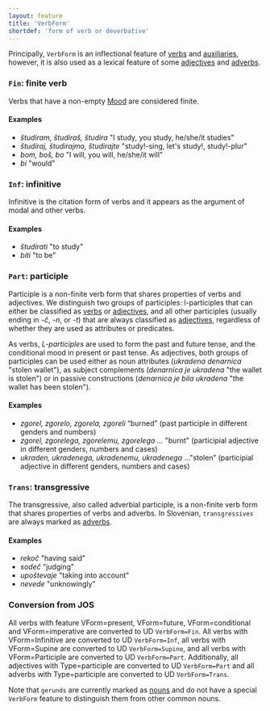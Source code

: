 ```yaml
---
layout: feature
title: 'VerbForm'
shortdef: 'form of verb or deverbative'
---
```


Principally, `VerbForm` is an inflectional feature of [verbs](VERB) and [auxiliaries](AUX), however, it is also used as a lexical feature of some [adjectives](ADJ) and [adverbs](ADV).

### `Fin`: finite verb

Verbs that have a non-empty [Mood]() are considered finite.

#### Examples
* _študiram, študiraš, študira_ "I study, you study, he/she/it studies"
* _študiraj, študirajmo, študirajte_ "study!-sing, let's study!, study!-plur"
* _bom, boš, bo_ "I will, you will, he/she/it will"
* _bi_ "would"

### `Inf`: infinitive

Infinitive is the citation form of verbs and it appears as the argument of modal and other verbs.

#### Examples

- _študirati_ "to study"
- _biti_ "to be"

### `Part`: participle

Participle is a non-finite verb form that shares properties of verbs and adjectives. We distinguish two groups of participles: l-participles that can either be classified as [verbs](VERB) or [adjectives](ADJ), and all other participles (usually ending in _-č_, _-n_, or _-t_) that are always classified as [adjectives](ADJ), regardless of whether they are used as attributes or predicates. 

As verbs, _L-participles_ are used to form the past and future tense, and the conditional mood in present or past tense. As adjectives, both groups of participles can be used either as noun attributes (_ukradena denarnica_ "stolen wallet"), as subject complements (_denarnica je ukradena_ "the wallet is stolen") or in passive constructions (_denarnica je bila ukradena_ "the wallet has been stolen").

#### Examples

- _zgorel, zgorelo, zgorela, zgoreli_ “burned” (past participle in different genders and numbers)
- _zgorel, zgorelega, zgorelemu, zgorelega ..._ "burnt" (participial adjective in different genders, numbers and cases)
- _ukraden, ukradenega, ukradenemu, ukradenega_ ..."stolen” (participial adjective in different genders, numbers and cases)

### `Trans`: transgressive

The transgressive, also called adverbial participle, is a non-finite verb form that shares properties of verbs and adverbs. In Slovenian, `transgressives` are always marked as [adverbs](ADV).

#### Examples

* _rekoč_ "having said"
* _sodeč_ "judging"
* _upoštevaje_ "taking into account"
* _nevede_ "unknowingly"


### Conversion from JOS

All verbs with feature VForm=present, VForm=future, VForm=conditional and VForm=imperative are converted to UD `VerbForm=Fin`. All verbs with VForm=Infinitive are converted to UD `VerbForm=Inf`, all verbs with VForm=Supine are converted to UD `VerbForm=Supine`, and all verbs with VForm=Participle are converted to UD `VerbForm=Part`. Additionally, all adjectives with Type=participle are converted to UD `VerbForm=Part` and all adverbs with Type=participle are converted to UD `VerbForm=Trans`.

Note that `gerunds` are currently marked as [nouns](NOUN) and do not have a special `VerbForm` feature to distinguish them from other common nouns.
<!-- Interlanguage links updated Út zář 29 20:23:14 CEST 2020 -->
